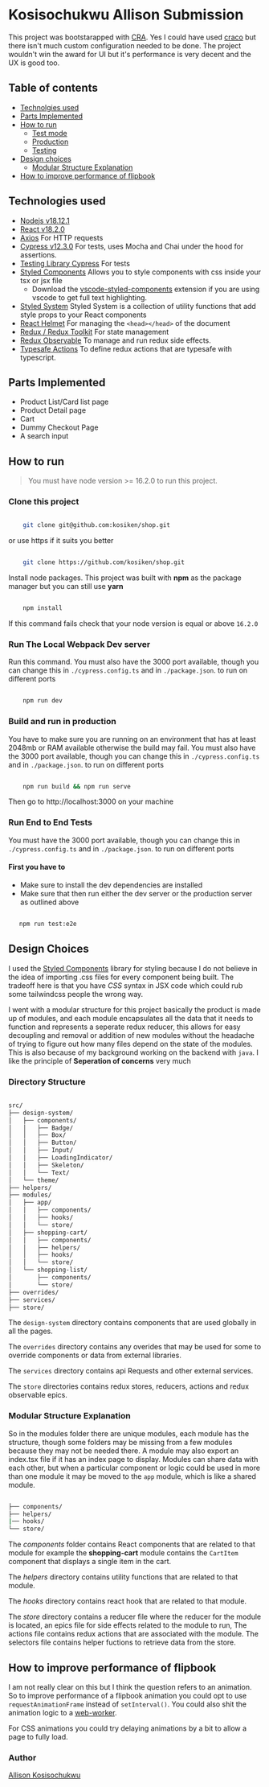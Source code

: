 # Kosisochukwu Allison Submission

This project was bootstarapped with [CRA](https://create-react-app.dev/). Yes I could have used
[craco](https://craco.js.org/) but there isn't much custom configuration needed  to be done. The 
project wouldn't win the award for UI but it's performance is very decent and the UX is good too. 

## Table of contents

- [Technolgies used](#technologies-used)
- [Parts Implemented](#parts-implemented)
- [How to run](#how-to-run)
    - [Test mode](#run-the-local-webpack-dev-server)
    - [Production](#build-and-run-in-production)
    - [Testing](#run-end-to-end-tests)
- [Design choices](#design-choices)
    - [Modular Structure Explanation](#modular-structure-explanation)
- [How to improve performance of flipbook](#how-to-improve-performance-of-flipbook)

## Technologies used

- [Nodejs v18.12.1](https://nodejs.org/en/)
- [React v18.2.0](https://beta.reactjs.org/)
- [Axios](https://axios-http.com/docs/intro) For HTTP requests
- [Cypress v12.3.0](https://cypress.io) For tests, uses Mocha and Chai under the hood for assertions.
- [Testing Library Cypress](https://testing-library.com/docs/cypress-testing-library/intro/) For tests
- [Styled Components](https://styled-components.com/) Allows you to style components with css inside your tsx or jsx file
    - Download the [vscode-styled-components](https://marketplace.visualstudio.com/items?itemName=styled-components.vscode-styled-components) extension if you are using vscode to get full text highlighting.
- [Styled System](https://styled-system.com/) Styled System is a collection of utility functions that add style props to your React components
- [React Helmet](https://www.npmjs.com/package/react-helmet) For managing the `<head></head>` of the document
- [Redux / Redux Toolkit](https://redux-toolkit.js.org/) For state management
- [Redux Observable](https://redux-observable.js.org/) To manage and run redux side effects. 
- [Typesafe Actions](https://www.npmjs.com/package/typesafe-actions) To define redux actions that are typesafe with typescript.



## Parts Implemented

- Product List/Card list page
- Product Detail page
- Cart
- Dummy Checkout Page
- A search input


## How to run

> You must have node version >= 16.2.0 to run this project.

### Clone this project 

```sh

    git clone git@github.com:kosiken/shop.git

```

or use https if it suits you better

```sh

    git clone https://github.com/kosiken/shop.git

```

Install node packages. This project was built with **npm** as the 
package manager but you can still use **yarn**

```sh

    npm install

```

If this command fails check that your node version is equal 
or above `16.2.0`

### Run The Local Webpack Dev server

Run this command. You must also have the 3000 port available, though you can change this in `./cypress.config.ts` and in `./package.json`. 
to run on different ports

```sh

    npm run dev

```

### Build and run in production

You have to make sure you are running on an environment that has at
least 2048mb or RAM available otherwise the build may fail. You must also 
have the 3000 port available, though you can change this in `./cypress.config.ts` and in `./package.json`. 
to run on different ports

```sh

    npm run build && npm run serve

```
Then go to http://localhost:3000 on your machine

### Run End to End Tests

You must have the 3000 port available, though you can change this in `./cypress.config.ts` and in `./package.json`. 
to run on different ports
#### First you have to 

- Make sure to install the dev dependencies are installed
- Make sure that then run either the dev server or the production server as outlined above


```sh

   npm run test:e2e

```

## Design Choices

I used the [Styled Components](https://styled-components.com/) library for styling because I do not believe in the idea of importing .css 
files for every component being built. The tradeoff here is that you have *CSS* syntax in JSX code which could rub some tailwindcss people
the wrong way. 

I went with a modular structure for this project basically the product is made up of modules, and each module encapsulates all the data that
it needs to function and represents a seperate redux reducer, this allows for easy decoupling and removal or addition of new modules without 
the headache of trying to figure out how many files depend on the state of the modules. This is also because of my background working on the 
backend with `java`. I like the principle of **Seperation of concerns** very much

### Directory Structure 

```sh

src/
├── design-system/
│   ├── components/
│   │   ├── Badge/
│   │   ├── Box/
│   │   ├── Button/
│   │   ├── Input/
│   │   ├── LoadingIndicator/
│   │   ├── Skeleton/
│   │   └── Text/
│   └── theme/
├── helpers/
├── modules/
│   ├── app/
│   │   ├── components/
│   │   ├── hooks/
│   │   └── store/
│   ├── shopping-cart/
│   │   ├── components/
│   │   ├── helpers/
│   │   ├── hooks/
│   │   └── store/
│   └── shopping-list/
│       ├── components/
│       └── store/
├── overrides/
├── services/
├── store/


```

The `design-system` directory contains components that are used globally in all the pages.

The `overrides` directory contains any overides that may be used for some to override components or data from external libraries.

The `services` directory contains api Requests and other external services.

The `store` directories contains redux stores, reducers, actions and redux observable epics.

### Modular Structure Explanation

So in the modules folder there are unique modules, each module has the structure, though some folders may be missing from a few modules because they may not be needed there. A module may also export an index.tsx file if it has an index page to display. Modules can share data with each other, but when a particular component or logic could be used in more than one module it may be moved to the `app` module, which is like a shared module.

```sh

├── components/
├── helpers/
|── hooks/
└── store/

 ```

 The *components* folder contains React components that are related to that module for example the **shopping-cart** module contains
 the `CartItem` component that displays a single item in the cart. 

 The *helpers* directory contains utility functions that are related to that module.
 
 The *hooks* directory contains react hook that are related to that module. 

 The *store* directory contains a reducer file where the reducer for the module is located, an epics file for side effects related to the 
 module to run, The actions file contains redux actions that are associated with the module. The selectors file contains helper fuctions to 
 retrieve data from the store.


## How to improve performance of flipbook

I am not really clear on this but I think the question refers to an animation.
So to improve performance of a flipbook animation you could opt to use `requestAnimationFrame` instead of 
`setInterval()`. You could also shit the animation logic to a [web-worker](https://developer.mozilla.org/en-US/docs/Web/API/Web_Workers_API/Using_web_workers). 

For CSS animations you could try delaying animations by a bit to allow a page to fully load.

 ### Author

[Allison Kosisochukwu](https://github.com/kosiken)